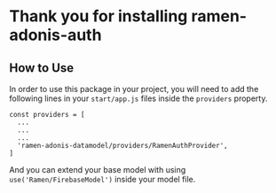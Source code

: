 # Thank you for installing ramen-adonis-auth

## How to Use
In order to use this package in your project, you will need to add the following lines in your `start/app.js` files inside the `providers` property.
```
const providers = [
  ...
  ...
  ...
  'ramen-adonis-datamodel/providers/RamenAuthProvider',
]
```

And you can extend your base model with using `use('Ramen/FirebaseModel')` inside your model file.